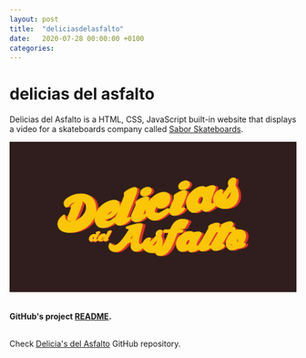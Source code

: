 ```yaml
---
layout: post
title:  "deliciasdelasfalto"
date:   2020-07-28 00:00:00 +0100
categories:
---
```


# delicias del asfalto
Delicias del Asfalto is a HTML, CSS, JavaScript built-in website that displays a video for a skateboards company called <a href="https://www.instagram.com/saborskateboards/?hl=en">Sabor Skateboards</a>.

<img src="../assets/images/logo_delicias.png" alt="Logo" />

<br><b>GitHub's project [README](https://github.com/lh1008/sabor/blob/master/README.md).</b>

<br>Check [Delicia's del Asfalto](https://github.com/lh1008/sabor) GitHub repository.